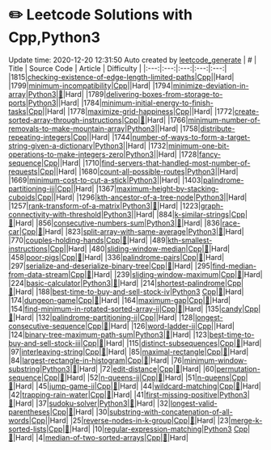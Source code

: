 # :pencil2: Leetcode Solutions with Cpp,Python3
Update time:  2020-12-20 12:31:50
Auto created by [leetcode_generate](https://github.com/bonfy/leetcode)
| # | Title | Source Code | Article | Difficulty |
|:---:|:---:|:---:|:---:|:---:|
|1815|[checking-existence-of-edge-length-limited-paths](https://leetcode.com/problems/checking-existence-of-edge-length-limited-paths)|[Cpp](https://github.com/wenjun20/Leetcode-Solution/blob/master/solutions/1815-checking-existence-of-edge-length-limited-paths/checking-existence-of-edge-length-limited-paths.cpp)||Hard|
|1799|[minimum-incompatibility](https://leetcode.com/problems/minimum-incompatibility)|[Cpp](https://github.com/wenjun20/Leetcode-Solution/blob/master/solutions/1799-minimum-incompatibility/minimum-incompatibility.cpp)||Hard|
|1794|[minimize-deviation-in-array](https://leetcode.com/problems/minimize-deviation-in-array)|[Python3](https://github.com/wenjun20/Leetcode-Solution/blob/master/solutions/1794-minimize-deviation-in-array/minimize-deviation-in-array.py)|[:memo:](https://leetcode.com/articles/minimize-deviation-in-array/)|Hard|
|1789|[delivering-boxes-from-storage-to-ports](https://leetcode.com/problems/delivering-boxes-from-storage-to-ports)|[Python3](https://github.com/wenjun20/Leetcode-Solution/blob/master/solutions/1789-delivering-boxes-from-storage-to-ports/delivering-boxes-from-storage-to-ports.py)||Hard|
|1784|[minimum-initial-energy-to-finish-tasks](https://leetcode.com/problems/minimum-initial-energy-to-finish-tasks)|[Cpp](https://github.com/wenjun20/Leetcode-Solution/blob/master/solutions/1784-minimum-initial-energy-to-finish-tasks/minimum-initial-energy-to-finish-tasks.cpp)||Hard|
|1778|[maximize-grid-happiness](https://leetcode.com/problems/maximize-grid-happiness)|[Cpp](https://github.com/wenjun20/Leetcode-Solution/blob/master/solutions/1778-maximize-grid-happiness/maximize-grid-happiness.cpp)||Hard|
|1772|[create-sorted-array-through-instructions](https://leetcode.com/problems/create-sorted-array-through-instructions)|[Cpp](https://github.com/wenjun20/Leetcode-Solution/blob/master/solutions/1772-create-sorted-array-through-instructions/create-sorted-array-through-instructions.cpp)|[:memo:](https://leetcode.com/articles/create-sorted-array-through-instructions/)|Hard|
|1766|[minimum-number-of-removals-to-make-mountain-array](https://leetcode.com/problems/minimum-number-of-removals-to-make-mountain-array)|[Python3](https://github.com/wenjun20/Leetcode-Solution/blob/master/solutions/1766-minimum-number-of-removals-to-make-mountain-array/minimum-number-of-removals-to-make-mountain-array.py)||Hard|
|1758|[distribute-repeating-integers](https://leetcode.com/problems/distribute-repeating-integers)|[Cpp](https://github.com/wenjun20/Leetcode-Solution/blob/master/solutions/1758-distribute-repeating-integers/distribute-repeating-integers.cpp)||Hard|
|1744|[number-of-ways-to-form-a-target-string-given-a-dictionary](https://leetcode.com/problems/number-of-ways-to-form-a-target-string-given-a-dictionary)|[Python3](https://github.com/wenjun20/Leetcode-Solution/blob/master/solutions/1744-number-of-ways-to-form-a-target-string-given-a-dictionary/number-of-ways-to-form-a-target-string-given-a-dictionary.py)||Hard|
|1732|[minimum-one-bit-operations-to-make-integers-zero](https://leetcode.com/problems/minimum-one-bit-operations-to-make-integers-zero)|[Python3](https://github.com/wenjun20/Leetcode-Solution/blob/master/solutions/1732-minimum-one-bit-operations-to-make-integers-zero/minimum-one-bit-operations-to-make-integers-zero.py)||Hard|
|1728|[fancy-sequence](https://leetcode.com/problems/fancy-sequence)|[Cpp](https://github.com/wenjun20/Leetcode-Solution/blob/master/solutions/1728-fancy-sequence/fancy-sequence.cpp)||Hard|
|1710|[find-servers-that-handled-most-number-of-requests](https://leetcode.com/problems/find-servers-that-handled-most-number-of-requests)|[Cpp](https://github.com/wenjun20/Leetcode-Solution/blob/master/solutions/1710-find-servers-that-handled-most-number-of-requests/find-servers-that-handled-most-number-of-requests.cpp)||Hard|
|1680|[count-all-possible-routes](https://leetcode.com/problems/count-all-possible-routes)|[Python3](https://github.com/wenjun20/Leetcode-Solution/blob/master/solutions/1680-count-all-possible-routes/count-all-possible-routes.py)||Hard|
|1669|[minimum-cost-to-cut-a-stick](https://leetcode.com/problems/minimum-cost-to-cut-a-stick)|[Python3](https://github.com/wenjun20/Leetcode-Solution/blob/master/solutions/1669-minimum-cost-to-cut-a-stick/minimum-cost-to-cut-a-stick.py)||Hard|
|1403|[palindrome-partitioning-iii](https://leetcode.com/problems/palindrome-partitioning-iii)|[Cpp](https://github.com/wenjun20/Leetcode-Solution/blob/master/solutions/1403-palindrome-partitioning-iii/palindrome-partitioning-iii.cpp)||Hard|
|1367|[maximum-height-by-stacking-cuboids](https://leetcode.com/problems/maximum-height-by-stacking-cuboids)|[Cpp](https://github.com/wenjun20/Leetcode-Solution/blob/master/solutions/1367-maximum-height-by-stacking-cuboids/maximum-height-by-stacking-cuboids.cpp)||Hard|
|1296|[kth-ancestor-of-a-tree-node](https://leetcode.com/problems/kth-ancestor-of-a-tree-node)|[Python3](https://github.com/wenjun20/Leetcode-Solution/blob/master/solutions/1296-kth-ancestor-of-a-tree-node/kth-ancestor-of-a-tree-node.py)||Hard|
|1257|[rank-transform-of-a-matrix](https://leetcode.com/problems/rank-transform-of-a-matrix)|[Python3](https://github.com/wenjun20/Leetcode-Solution/blob/master/solutions/1257-rank-transform-of-a-matrix/rank-transform-of-a-matrix.py)|[:memo:](https://leetcode.com/articles/rank-transform-of-a-matrix/)|Hard|
|1223|[graph-connectivity-with-threshold](https://leetcode.com/problems/graph-connectivity-with-threshold)|[Python3](https://github.com/wenjun20/Leetcode-Solution/blob/master/solutions/1223-graph-connectivity-with-threshold/graph-connectivity-with-threshold.py)||Hard|
|884|[k-similar-strings](https://leetcode.com/problems/k-similar-strings)|[Cpp](https://github.com/wenjun20/Leetcode-Solution/blob/master/solutions/0884-k-similar-strings/k-similar-strings.cpp)|[:memo:](https://leetcode.com/articles/k-similar-strings/)|Hard|
|856|[consecutive-numbers-sum](https://leetcode.com/problems/consecutive-numbers-sum)|[Python3](https://github.com/wenjun20/Leetcode-Solution/blob/master/solutions/0856-consecutive-numbers-sum/consecutive-numbers-sum.py)|[:memo:](https://leetcode.com/articles/consecutive-numbers-sum/)|Hard|
|836|[race-car](https://leetcode.com/problems/race-car)|[Cpp](https://github.com/wenjun20/Leetcode-Solution/blob/master/solutions/0836-race-car/race-car.cpp)|[:memo:](https://leetcode.com/articles/race-car/)|Hard|
|823|[split-array-with-same-average](https://leetcode.com/problems/split-array-with-same-average)|[Python3](https://github.com/wenjun20/Leetcode-Solution/blob/master/solutions/0823-split-array-with-same-average/split-array-with-same-average.py)|[:memo:](https://leetcode.com/articles/split-array-with-same-average/)|Hard|
|770|[couples-holding-hands](https://leetcode.com/problems/couples-holding-hands)|[Cpp](https://github.com/wenjun20/Leetcode-Solution/blob/master/solutions/0770-couples-holding-hands/couples-holding-hands.cpp)|[:memo:](https://leetcode.com/articles/couples-holding-hands/)|Hard|
|489|[kth-smallest-instructions](https://leetcode.com/problems/kth-smallest-instructions)|[Cpp](https://github.com/wenjun20/Leetcode-Solution/blob/master/solutions/0489-kth-smallest-instructions/kth-smallest-instructions.cpp)||Hard|
|480|[sliding-window-median](https://leetcode.com/problems/sliding-window-median)|[Cpp](https://github.com/wenjun20/Leetcode-Solution/blob/master/solutions/0480-sliding-window-median/sliding-window-median.cpp)|[:memo:](https://leetcode.com/articles/sliding-window-median/)|Hard|
|458|[poor-pigs](https://leetcode.com/problems/poor-pigs)|[Cpp](https://github.com/wenjun20/Leetcode-Solution/blob/master/solutions/0458-poor-pigs/poor-pigs.cpp)|[:memo:](https://leetcode.com/articles/poor-pigs/)|Hard|
|336|[palindrome-pairs](https://leetcode.com/problems/palindrome-pairs)|[Cpp](https://github.com/wenjun20/Leetcode-Solution/blob/master/solutions/0336-palindrome-pairs/palindrome-pairs.cpp)|[:memo:](https://leetcode.com/articles/palindrome-pairs/)|Hard|
|297|[serialize-and-deserialize-binary-tree](https://leetcode.com/problems/serialize-and-deserialize-binary-tree)|[Cpp](https://github.com/wenjun20/Leetcode-Solution/blob/master/solutions/0297-serialize-and-deserialize-binary-tree/serialize-and-deserialize-binary-tree.cpp)|[:memo:](https://leetcode.com/articles/serialize-and-deserialize-binary-tree/)|Hard|
|295|[find-median-from-data-stream](https://leetcode.com/problems/find-median-from-data-stream)|[Cpp](https://github.com/wenjun20/Leetcode-Solution/blob/master/solutions/0295-find-median-from-data-stream/find-median-from-data-stream.cpp)|[:memo:](https://leetcode.com/articles/find-median-from-data-stream/)|Hard|
|239|[sliding-window-maximum](https://leetcode.com/problems/sliding-window-maximum)|[Cpp](https://github.com/wenjun20/Leetcode-Solution/blob/master/solutions/0239-sliding-window-maximum/sliding-window-maximum.cpp)|[:memo:](https://leetcode.com/articles/sliding-window-maximum/)|Hard|
|224|[basic-calculator](https://leetcode.com/problems/basic-calculator)|[Python3](https://github.com/wenjun20/Leetcode-Solution/blob/master/solutions/0224-basic-calculator/basic-calculator.py)|[:memo:](https://leetcode.com/articles/basic-calculator/)|Hard|
|214|[shortest-palindrome](https://leetcode.com/problems/shortest-palindrome)|[Cpp](https://github.com/wenjun20/Leetcode-Solution/blob/master/solutions/0214-shortest-palindrome/shortest-palindrome.cpp)|[:memo:](https://leetcode.com/articles/shortest-palindrome/)|Hard|
|188|[best-time-to-buy-and-sell-stock-iv](https://leetcode.com/problems/best-time-to-buy-and-sell-stock-iv)|[Python3](https://github.com/wenjun20/Leetcode-Solution/blob/master/solutions/0188-best-time-to-buy-and-sell-stock-iv/best-time-to-buy-and-sell-stock-iv.py) [Cpp](https://github.com/wenjun20/Leetcode-Solution/blob/master/solutions/0188-best-time-to-buy-and-sell-stock-iv/best-time-to-buy-and-sell-stock-iv.cpp)|[:memo:](https://leetcode.com/articles/best-time-to-buy-and-sell-stock-iv/)|Hard|
|174|[dungeon-game](https://leetcode.com/problems/dungeon-game)|[Cpp](https://github.com/wenjun20/Leetcode-Solution/blob/master/solutions/0174-dungeon-game/dungeon-game.cpp)|[:memo:](https://leetcode.com/articles/dungeon-game/)|Hard|
|164|[maximum-gap](https://leetcode.com/problems/maximum-gap)|[Cpp](https://github.com/wenjun20/Leetcode-Solution/blob/master/solutions/0164-maximum-gap/maximum-gap.cpp)|[:memo:](https://leetcode.com/articles/maximum-gap/)|Hard|
|154|[find-minimum-in-rotated-sorted-array-ii](https://leetcode.com/problems/find-minimum-in-rotated-sorted-array-ii)|[Cpp](https://github.com/wenjun20/Leetcode-Solution/blob/master/solutions/0154-find-minimum-in-rotated-sorted-array-ii/find-minimum-in-rotated-sorted-array-ii.cpp)|[:memo:](https://leetcode.com/articles/find-minimum-in-rotated-sorted-array-ii/)|Hard|
|135|[candy](https://leetcode.com/problems/candy)|[Cpp](https://github.com/wenjun20/Leetcode-Solution/blob/master/solutions/0135-candy/candy.cpp)|[:memo:](https://leetcode.com/articles/candy/)|Hard|
|132|[palindrome-partitioning-ii](https://leetcode.com/problems/palindrome-partitioning-ii)|[Cpp](https://github.com/wenjun20/Leetcode-Solution/blob/master/solutions/0132-palindrome-partitioning-ii/palindrome-partitioning-ii.cpp)||Hard|
|128|[longest-consecutive-sequence](https://leetcode.com/problems/longest-consecutive-sequence)|[Cpp](https://github.com/wenjun20/Leetcode-Solution/blob/master/solutions/0128-longest-consecutive-sequence/longest-consecutive-sequence.cpp)|[:memo:](https://leetcode.com/articles/longest-consecutive-sequence/)|Hard|
|126|[word-ladder-ii](https://leetcode.com/problems/word-ladder-ii)|[Cpp](https://github.com/wenjun20/Leetcode-Solution/blob/master/solutions/0126-word-ladder-ii/word-ladder-ii.cpp)||Hard|
|124|[binary-tree-maximum-path-sum](https://leetcode.com/problems/binary-tree-maximum-path-sum)|[Python3](https://github.com/wenjun20/Leetcode-Solution/blob/master/solutions/0124-binary-tree-maximum-path-sum/binary-tree-maximum-path-sum.py)|[:memo:](https://leetcode.com/articles/binary-tree-maximum-path-sum/)|Hard|
|123|[best-time-to-buy-and-sell-stock-iii](https://leetcode.com/problems/best-time-to-buy-and-sell-stock-iii)|[Cpp](https://github.com/wenjun20/Leetcode-Solution/blob/master/solutions/0123-best-time-to-buy-and-sell-stock-iii/best-time-to-buy-and-sell-stock-iii.cpp)|[:memo:](https://leetcode.com/articles/best-time-to-buy-and-sell-stock-iii/)|Hard|
|115|[distinct-subsequences](https://leetcode.com/problems/distinct-subsequences)|[Cpp](https://github.com/wenjun20/Leetcode-Solution/blob/master/solutions/0115-distinct-subsequences/distinct-subsequences.cpp)|[:memo:](https://leetcode.com/articles/distinct-subsequences/)|Hard|
|97|[interleaving-string](https://leetcode.com/problems/interleaving-string)|[Cpp](https://github.com/wenjun20/Leetcode-Solution/blob/master/solutions/0097-interleaving-string/interleaving-string.cpp)|[:memo:](https://leetcode.com/articles/interleaving-strings/)|Hard|
|85|[maximal-rectangle](https://leetcode.com/problems/maximal-rectangle)|[Cpp](https://github.com/wenjun20/Leetcode-Solution/blob/master/solutions/0085-maximal-rectangle/maximal-rectangle.cpp)|[:memo:](https://leetcode.com/articles/maximal-rectangle/)|Hard|
|84|[largest-rectangle-in-histogram](https://leetcode.com/problems/largest-rectangle-in-histogram)|[Cpp](https://github.com/wenjun20/Leetcode-Solution/blob/master/solutions/0084-largest-rectangle-in-histogram/largest-rectangle-in-histogram.cpp)|[:memo:](https://leetcode.com/articles/largest-rectangle-in-histogram/)|Hard|
|76|[minimum-window-substring](https://leetcode.com/problems/minimum-window-substring)|[Python3](https://github.com/wenjun20/Leetcode-Solution/blob/master/solutions/0076-minimum-window-substring/minimum-window-substring.py)|[:memo:](https://leetcode.com/articles/minimum-window-substring/)|Hard|
|72|[edit-distance](https://leetcode.com/problems/edit-distance)|[Cpp](https://github.com/wenjun20/Leetcode-Solution/blob/master/solutions/0072-edit-distance/edit-distance.cpp)|[:memo:](https://leetcode.com/articles/edit-distance/)|Hard|
|60|[permutation-sequence](https://leetcode.com/problems/permutation-sequence)|[Cpp](https://github.com/wenjun20/Leetcode-Solution/blob/master/solutions/0060-permutation-sequence/permutation-sequence.cpp)|[:memo:](https://leetcode.com/articles/permutation-sequence/)|Hard|
|52|[n-queens-ii](https://leetcode.com/problems/n-queens-ii)|[Cpp](https://github.com/wenjun20/Leetcode-Solution/blob/master/solutions/0052-n-queens-ii/n-queens-ii.cpp)|[:memo:](https://leetcode.com/articles/n-queens-ii/)|Hard|
|51|[n-queens](https://leetcode.com/problems/n-queens)|[Cpp](https://github.com/wenjun20/Leetcode-Solution/blob/master/solutions/0051-n-queens/n-queens.cpp)|[:memo:](https://leetcode.com/articles/n-queens/)|Hard|
|45|[jump-game-ii](https://leetcode.com/problems/jump-game-ii)|[Cpp](https://github.com/wenjun20/Leetcode-Solution/blob/master/solutions/0045-jump-game-ii/jump-game-ii.cpp)|[:memo:](https://leetcode.com/articles/jump-game-ii/)|Hard|
|44|[wildcard-matching](https://leetcode.com/problems/wildcard-matching)|[Cpp](https://github.com/wenjun20/Leetcode-Solution/blob/master/solutions/0044-wildcard-matching/wildcard-matching.cpp)|[:memo:](https://leetcode.com/articles/wildcard-matching/)|Hard|
|42|[trapping-rain-water](https://leetcode.com/problems/trapping-rain-water)|[Cpp](https://github.com/wenjun20/Leetcode-Solution/blob/master/solutions/0042-trapping-rain-water/trapping-rain-water.cpp)|[:memo:](https://leetcode.com/articles/trapping-rain-water/)|Hard|
|41|[first-missing-positive](https://leetcode.com/problems/first-missing-positive)|[Python3](https://github.com/wenjun20/Leetcode-Solution/blob/master/solutions/0041-first-missing-positive/first-missing-positive.py)|[:memo:](https://leetcode.com/articles/first-missing-positive/)|Hard|
|37|[sudoku-solver](https://leetcode.com/problems/sudoku-solver)|[Python3](https://github.com/wenjun20/Leetcode-Solution/blob/master/solutions/0037-sudoku-solver/sudoku-solver.py)|[:memo:](https://leetcode.com/articles/sudoku-solver/)|Hard|
|32|[longest-valid-parentheses](https://leetcode.com/problems/longest-valid-parentheses)|[Cpp](https://github.com/wenjun20/Leetcode-Solution/blob/master/solutions/0032-longest-valid-parentheses/longest-valid-parentheses.cpp)|[:memo:](https://leetcode.com/articles/longest-valid-parentheses/)|Hard|
|30|[substring-with-concatenation-of-all-words](https://leetcode.com/problems/substring-with-concatenation-of-all-words)|[Cpp](https://github.com/wenjun20/Leetcode-Solution/blob/master/solutions/0030-substring-with-concatenation-of-all-words/substring-with-concatenation-of-all-words.cpp)||Hard|
|25|[reverse-nodes-in-k-group](https://leetcode.com/problems/reverse-nodes-in-k-group)|[Cpp](https://github.com/wenjun20/Leetcode-Solution/blob/master/solutions/0025-reverse-nodes-in-k-group/reverse-nodes-in-k-group.cpp)|[:memo:](https://leetcode.com/articles/reverse-nodes-in-k-group/)|Hard|
|23|[merge-k-sorted-lists](https://leetcode.com/problems/merge-k-sorted-lists)|[Cpp](https://github.com/wenjun20/Leetcode-Solution/blob/master/solutions/0023-merge-k-sorted-lists/merge-k-sorted-lists.cpp)|[:memo:](https://leetcode.com/articles/merge-k-sorted-list/)|Hard|
|10|[regular-expression-matching](https://leetcode.com/problems/regular-expression-matching)|[Python3](https://github.com/wenjun20/Leetcode-Solution/blob/master/solutions/0010-regular-expression-matching/regular-expression-matching.py) [Cpp](https://github.com/wenjun20/Leetcode-Solution/blob/master/solutions/0010-regular-expression-matching/regular-expression-matching.cpp)|[:memo:](https://leetcode.com/articles/regular-expression-matching/)|Hard|
|4|[median-of-two-sorted-arrays](https://leetcode.com/problems/median-of-two-sorted-arrays)|[Cpp](https://github.com/wenjun20/Leetcode-Solution/blob/master/solutions/0004-median-of-two-sorted-arrays/median-of-two-sorted-arrays.cpp)|[:memo:](https://leetcode.com/articles/median-of-two-sorted-arrays/)|Hard|
